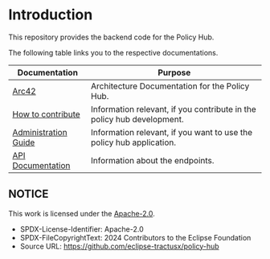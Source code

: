# Introduction

This repository provides the backend code for the Policy Hub.

The following table links you to the respective documentations.

| Documentation                                                     | Purpose                                                                |
| ----------------------------------------------------------------- | ---------------------------------------------------------------------- |
| [Arc42](architecture/Index.md)                                    | Architecture Documentation for the Policy Hub.                         |
| [How to contribute](./admin/dev-process/How%20to%20contribute.md) | Information relevant, if you contribute in the policy hub development. |
| [Administration Guide](admin/Admin_Guide.md)                      | Information relevant, if you want to use the policy hub application.   |
| [API Documentation](api/API_Doc.md)                               | Information about the endpoints.                                       |

## NOTICE

This work is licensed under the [Apache-2.0](https://www.apache.org/licenses/LICENSE-2.0).

- SPDX-License-Identifier: Apache-2.0
- SPDX-FileCopyrightText: 2024 Contributors to the Eclipse Foundation
- Source URL: https://github.com/eclipse-tractusx/policy-hub
